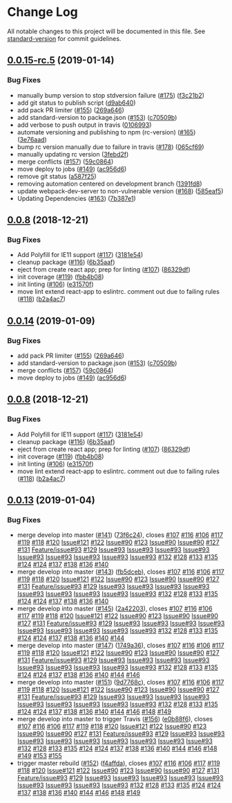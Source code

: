 # Change Log

All notable changes to this project will be documented in this file. See [standard-version](https://github.com/conventional-changelog/standard-version) for commit guidelines.

<a name="0.0.15-rc.5"></a>
## [0.0.15-rc.5](http://sap.github.io/fundamental-react/compare/v0.0.13...v0.0.15-rc.5) (2019-01-14)


### Bug Fixes

*  manually bump version to stop stdversion failure ([#175](http://sap.github.io/fundamental-react/issues/175)) ([f3c21b2](http://sap.github.io/fundamental-react/commit/f3c21b2))
* add git status to publish script ([d9ab640](http://sap.github.io/fundamental-react/commit/d9ab640))
* add pack PR limiter ([#155](http://sap.github.io/fundamental-react/issues/155)) ([269a646](http://sap.github.io/fundamental-react/commit/269a646))
* add standard-version to package.json ([#153](http://sap.github.io/fundamental-react/issues/153)) ([c70509b](http://sap.github.io/fundamental-react/commit/c70509b))
* add verbose to push output in travis ([0106993](http://sap.github.io/fundamental-react/commit/0106993))
* automate versioning and publishing to npm (rc-version) ([#165](http://sap.github.io/fundamental-react/issues/165)) ([3e76aad](http://sap.github.io/fundamental-react/commit/3e76aad))
* bump rc version manually due to failure in travis ([#178](http://sap.github.io/fundamental-react/issues/178)) ([065cf69](http://sap.github.io/fundamental-react/commit/065cf69))
* manually updating rc version ([3febd2f](http://sap.github.io/fundamental-react/commit/3febd2f))
* merge conflicts ([#157](http://sap.github.io/fundamental-react/issues/157)) ([59c0864](http://sap.github.io/fundamental-react/commit/59c0864))
* move deploy to jobs ([#149](http://sap.github.io/fundamental-react/issues/149)) ([ac956d6](http://sap.github.io/fundamental-react/commit/ac956d6))
* remove git status  ([a587f25](http://sap.github.io/fundamental-react/commit/a587f25))
* removing automation centered on development branch ([1391fd8](http://sap.github.io/fundamental-react/commit/1391fd8))
* update webpack-dev-server to non-vulnerable version ([#168](http://sap.github.io/fundamental-react/issues/168)) ([585eaf5](http://sap.github.io/fundamental-react/commit/585eaf5))
* Updating Dependencies ([#163](http://sap.github.io/fundamental-react/issues/163)) ([7b387e1](http://sap.github.io/fundamental-react/commit/7b387e1))



<a name="0.0.8"></a>
## [0.0.8](http://sap.github.io/fundamental-react/compare/v0.0.7...v0.0.8) (2018-12-21)


### Bug Fixes

* Add Polyfill for IE11 support ([#117](http://sap.github.io/fundamental-react/issues/117)) ([3181e54](http://sap.github.io/fundamental-react/commit/3181e54))
* cleanup package ([#116](http://sap.github.io/fundamental-react/issues/116)) ([6b35aaf](http://sap.github.io/fundamental-react/commit/6b35aaf))
* eject from create react app; prep for linting ([#107](http://sap.github.io/fundamental-react/issues/107)) ([86329df](http://sap.github.io/fundamental-react/commit/86329df))
* init coverage ([#119](http://sap.github.io/fundamental-react/issues/119)) ([fbb4b08](http://sap.github.io/fundamental-react/commit/fbb4b08))
* init linting ([#106](http://sap.github.io/fundamental-react/issues/106)) ([e31570f](http://sap.github.io/fundamental-react/commit/e31570f))
* move lint extend react-app to eslintrc. comment out due to failing rules ([#118](http://sap.github.io/fundamental-react/issues/118)) ([b2a4ac7](http://sap.github.io/fundamental-react/commit/b2a4ac7))



<a name="0.0.14"></a>
## [0.0.14](http://sap.github.io/fundamental-react/compare/v0.0.13...v0.0.14) (2019-01-09)


### Bug Fixes

* add pack PR limiter ([#155](http://sap.github.io/fundamental-react/issues/155)) ([269a646](http://sap.github.io/fundamental-react/commit/269a646))
* add standard-version to package.json ([#153](http://sap.github.io/fundamental-react/issues/153)) ([c70509b](http://sap.github.io/fundamental-react/commit/c70509b))
* merge conflicts ([#157](http://sap.github.io/fundamental-react/issues/157)) ([59c0864](http://sap.github.io/fundamental-react/commit/59c0864))
* move deploy to jobs ([#149](http://sap.github.io/fundamental-react/issues/149)) ([ac956d6](http://sap.github.io/fundamental-react/commit/ac956d6))



<a name="0.0.8"></a>
## [0.0.8](http://sap.github.io/fundamental-react/compare/v0.0.7...v0.0.8) (2018-12-21)


### Bug Fixes

* Add Polyfill for IE11 support ([#117](http://sap.github.io/fundamental-react/issues/117)) ([3181e54](http://sap.github.io/fundamental-react/commit/3181e54))
* cleanup package ([#116](http://sap.github.io/fundamental-react/issues/116)) ([6b35aaf](http://sap.github.io/fundamental-react/commit/6b35aaf))
* eject from create react app; prep for linting ([#107](http://sap.github.io/fundamental-react/issues/107)) ([86329df](http://sap.github.io/fundamental-react/commit/86329df))
* init coverage ([#119](http://sap.github.io/fundamental-react/issues/119)) ([fbb4b08](http://sap.github.io/fundamental-react/commit/fbb4b08))
* init linting ([#106](http://sap.github.io/fundamental-react/issues/106)) ([e31570f](http://sap.github.io/fundamental-react/commit/e31570f))
* move lint extend react-app to eslintrc. comment out due to failing rules ([#118](http://sap.github.io/fundamental-react/issues/118)) ([b2a4ac7](http://sap.github.io/fundamental-react/commit/b2a4ac7))



<a name="0.0.13"></a>
## [0.0.13](http://sap.github.io/fundamental-react/compare/v0.0.7...v0.0.13) (2019-01-04)


### Bug Fixes

* merge develop into master ([#141](http://sap.github.io/fundamental-react/issues/141)) ([73f6c24](http://sap.github.io/fundamental-react/commit/73f6c24)), closes [#107](http://sap.github.io/fundamental-react/issues/107) [#116](http://sap.github.io/fundamental-react/issues/116) [#106](http://sap.github.io/fundamental-react/issues/106) [#117](http://sap.github.io/fundamental-react/issues/117) [#119](http://sap.github.io/fundamental-react/issues/119) [#118](http://sap.github.io/fundamental-react/issues/118) [#120](http://sap.github.io/fundamental-react/issues/120) [Issue#121](http://sap.github.io/fundamental-react/issues/121) [#122](http://sap.github.io/fundamental-react/issues/122) [Issue#90](http://sap.github.io/fundamental-react/issues/90) [#123](http://sap.github.io/fundamental-react/issues/123) [Issue#90](http://sap.github.io/fundamental-react/issues/90) [Issue#90](http://sap.github.io/fundamental-react/issues/90) [#127](http://sap.github.io/fundamental-react/issues/127) [#131](http://sap.github.io/fundamental-react/issues/131) [Feature/issue#93](http://sap.github.io/fundamental-react/issues/93) [#129](http://sap.github.io/fundamental-react/issues/129) [Issue#93](http://sap.github.io/fundamental-react/issues/93) [Issue#93](http://sap.github.io/fundamental-react/issues/93) [Issue#93](http://sap.github.io/fundamental-react/issues/93) [Issue#93](http://sap.github.io/fundamental-react/issues/93) [Issue#93](http://sap.github.io/fundamental-react/issues/93) [Issue#93](http://sap.github.io/fundamental-react/issues/93) [Issue#93](http://sap.github.io/fundamental-react/issues/93) [Issue#93](http://sap.github.io/fundamental-react/issues/93) [Issue#93](http://sap.github.io/fundamental-react/issues/93) [#132](http://sap.github.io/fundamental-react/issues/132) [#128](http://sap.github.io/fundamental-react/issues/128) [#133](http://sap.github.io/fundamental-react/issues/133) [#135](http://sap.github.io/fundamental-react/issues/135) [#124](http://sap.github.io/fundamental-react/issues/124) [#124](http://sap.github.io/fundamental-react/issues/124) [#137](http://sap.github.io/fundamental-react/issues/137) [#138](http://sap.github.io/fundamental-react/issues/138) [#136](http://sap.github.io/fundamental-react/issues/136) [#140](http://sap.github.io/fundamental-react/issues/140)
* merge develop into master ([#143](http://sap.github.io/fundamental-react/issues/143)) ([fb5dceb](http://sap.github.io/fundamental-react/commit/fb5dceb)), closes [#107](http://sap.github.io/fundamental-react/issues/107) [#116](http://sap.github.io/fundamental-react/issues/116) [#106](http://sap.github.io/fundamental-react/issues/106) [#117](http://sap.github.io/fundamental-react/issues/117) [#119](http://sap.github.io/fundamental-react/issues/119) [#118](http://sap.github.io/fundamental-react/issues/118) [#120](http://sap.github.io/fundamental-react/issues/120) [Issue#121](http://sap.github.io/fundamental-react/issues/121) [#122](http://sap.github.io/fundamental-react/issues/122) [Issue#90](http://sap.github.io/fundamental-react/issues/90) [#123](http://sap.github.io/fundamental-react/issues/123) [Issue#90](http://sap.github.io/fundamental-react/issues/90) [Issue#90](http://sap.github.io/fundamental-react/issues/90) [#127](http://sap.github.io/fundamental-react/issues/127) [#131](http://sap.github.io/fundamental-react/issues/131) [Feature/issue#93](http://sap.github.io/fundamental-react/issues/93) [#129](http://sap.github.io/fundamental-react/issues/129) [Issue#93](http://sap.github.io/fundamental-react/issues/93) [Issue#93](http://sap.github.io/fundamental-react/issues/93) [Issue#93](http://sap.github.io/fundamental-react/issues/93) [Issue#93](http://sap.github.io/fundamental-react/issues/93) [Issue#93](http://sap.github.io/fundamental-react/issues/93) [Issue#93](http://sap.github.io/fundamental-react/issues/93) [Issue#93](http://sap.github.io/fundamental-react/issues/93) [Issue#93](http://sap.github.io/fundamental-react/issues/93) [Issue#93](http://sap.github.io/fundamental-react/issues/93) [#132](http://sap.github.io/fundamental-react/issues/132) [#128](http://sap.github.io/fundamental-react/issues/128) [#133](http://sap.github.io/fundamental-react/issues/133) [#135](http://sap.github.io/fundamental-react/issues/135) [#124](http://sap.github.io/fundamental-react/issues/124) [#124](http://sap.github.io/fundamental-react/issues/124) [#137](http://sap.github.io/fundamental-react/issues/137) [#138](http://sap.github.io/fundamental-react/issues/138) [#136](http://sap.github.io/fundamental-react/issues/136) [#140](http://sap.github.io/fundamental-react/issues/140)
* merge develop into master ([#145](http://sap.github.io/fundamental-react/issues/145)) ([2a42203](http://sap.github.io/fundamental-react/commit/2a42203)), closes [#107](http://sap.github.io/fundamental-react/issues/107) [#116](http://sap.github.io/fundamental-react/issues/116) [#106](http://sap.github.io/fundamental-react/issues/106) [#117](http://sap.github.io/fundamental-react/issues/117) [#119](http://sap.github.io/fundamental-react/issues/119) [#118](http://sap.github.io/fundamental-react/issues/118) [#120](http://sap.github.io/fundamental-react/issues/120) [Issue#121](http://sap.github.io/fundamental-react/issues/121) [#122](http://sap.github.io/fundamental-react/issues/122) [Issue#90](http://sap.github.io/fundamental-react/issues/90) [#123](http://sap.github.io/fundamental-react/issues/123) [Issue#90](http://sap.github.io/fundamental-react/issues/90) [Issue#90](http://sap.github.io/fundamental-react/issues/90) [#127](http://sap.github.io/fundamental-react/issues/127) [#131](http://sap.github.io/fundamental-react/issues/131) [Feature/issue#93](http://sap.github.io/fundamental-react/issues/93) [#129](http://sap.github.io/fundamental-react/issues/129) [Issue#93](http://sap.github.io/fundamental-react/issues/93) [Issue#93](http://sap.github.io/fundamental-react/issues/93) [Issue#93](http://sap.github.io/fundamental-react/issues/93) [Issue#93](http://sap.github.io/fundamental-react/issues/93) [Issue#93](http://sap.github.io/fundamental-react/issues/93) [Issue#93](http://sap.github.io/fundamental-react/issues/93) [Issue#93](http://sap.github.io/fundamental-react/issues/93) [Issue#93](http://sap.github.io/fundamental-react/issues/93) [Issue#93](http://sap.github.io/fundamental-react/issues/93) [#132](http://sap.github.io/fundamental-react/issues/132) [#128](http://sap.github.io/fundamental-react/issues/128) [#133](http://sap.github.io/fundamental-react/issues/133) [#135](http://sap.github.io/fundamental-react/issues/135) [#124](http://sap.github.io/fundamental-react/issues/124) [#124](http://sap.github.io/fundamental-react/issues/124) [#137](http://sap.github.io/fundamental-react/issues/137) [#138](http://sap.github.io/fundamental-react/issues/138) [#136](http://sap.github.io/fundamental-react/issues/136) [#140](http://sap.github.io/fundamental-react/issues/140) [#144](http://sap.github.io/fundamental-react/issues/144)
* merge develop into master ([#147](http://sap.github.io/fundamental-react/issues/147)) ([1749a36](http://sap.github.io/fundamental-react/commit/1749a36)), closes [#107](http://sap.github.io/fundamental-react/issues/107) [#116](http://sap.github.io/fundamental-react/issues/116) [#106](http://sap.github.io/fundamental-react/issues/106) [#117](http://sap.github.io/fundamental-react/issues/117) [#119](http://sap.github.io/fundamental-react/issues/119) [#118](http://sap.github.io/fundamental-react/issues/118) [#120](http://sap.github.io/fundamental-react/issues/120) [Issue#121](http://sap.github.io/fundamental-react/issues/121) [#122](http://sap.github.io/fundamental-react/issues/122) [Issue#90](http://sap.github.io/fundamental-react/issues/90) [#123](http://sap.github.io/fundamental-react/issues/123) [Issue#90](http://sap.github.io/fundamental-react/issues/90) [Issue#90](http://sap.github.io/fundamental-react/issues/90) [#127](http://sap.github.io/fundamental-react/issues/127) [#131](http://sap.github.io/fundamental-react/issues/131) [Feature/issue#93](http://sap.github.io/fundamental-react/issues/93) [#129](http://sap.github.io/fundamental-react/issues/129) [Issue#93](http://sap.github.io/fundamental-react/issues/93) [Issue#93](http://sap.github.io/fundamental-react/issues/93) [Issue#93](http://sap.github.io/fundamental-react/issues/93) [Issue#93](http://sap.github.io/fundamental-react/issues/93) [Issue#93](http://sap.github.io/fundamental-react/issues/93) [Issue#93](http://sap.github.io/fundamental-react/issues/93) [Issue#93](http://sap.github.io/fundamental-react/issues/93) [Issue#93](http://sap.github.io/fundamental-react/issues/93) [Issue#93](http://sap.github.io/fundamental-react/issues/93) [#132](http://sap.github.io/fundamental-react/issues/132) [#128](http://sap.github.io/fundamental-react/issues/128) [#133](http://sap.github.io/fundamental-react/issues/133) [#135](http://sap.github.io/fundamental-react/issues/135) [#124](http://sap.github.io/fundamental-react/issues/124) [#124](http://sap.github.io/fundamental-react/issues/124) [#137](http://sap.github.io/fundamental-react/issues/137) [#138](http://sap.github.io/fundamental-react/issues/138) [#136](http://sap.github.io/fundamental-react/issues/136) [#140](http://sap.github.io/fundamental-react/issues/140) [#144](http://sap.github.io/fundamental-react/issues/144) [#146](http://sap.github.io/fundamental-react/issues/146)
* merge develop into master ([#151](http://sap.github.io/fundamental-react/issues/151)) ([9d7768c](http://sap.github.io/fundamental-react/commit/9d7768c)), closes [#107](http://sap.github.io/fundamental-react/issues/107) [#116](http://sap.github.io/fundamental-react/issues/116) [#106](http://sap.github.io/fundamental-react/issues/106) [#117](http://sap.github.io/fundamental-react/issues/117) [#119](http://sap.github.io/fundamental-react/issues/119) [#118](http://sap.github.io/fundamental-react/issues/118) [#120](http://sap.github.io/fundamental-react/issues/120) [Issue#121](http://sap.github.io/fundamental-react/issues/121) [#122](http://sap.github.io/fundamental-react/issues/122) [Issue#90](http://sap.github.io/fundamental-react/issues/90) [#123](http://sap.github.io/fundamental-react/issues/123) [Issue#90](http://sap.github.io/fundamental-react/issues/90) [Issue#90](http://sap.github.io/fundamental-react/issues/90) [#127](http://sap.github.io/fundamental-react/issues/127) [#131](http://sap.github.io/fundamental-react/issues/131) [Feature/issue#93](http://sap.github.io/fundamental-react/issues/93) [#129](http://sap.github.io/fundamental-react/issues/129) [Issue#93](http://sap.github.io/fundamental-react/issues/93) [Issue#93](http://sap.github.io/fundamental-react/issues/93) [Issue#93](http://sap.github.io/fundamental-react/issues/93) [Issue#93](http://sap.github.io/fundamental-react/issues/93) [Issue#93](http://sap.github.io/fundamental-react/issues/93) [Issue#93](http://sap.github.io/fundamental-react/issues/93) [Issue#93](http://sap.github.io/fundamental-react/issues/93) [Issue#93](http://sap.github.io/fundamental-react/issues/93) [Issue#93](http://sap.github.io/fundamental-react/issues/93) [#132](http://sap.github.io/fundamental-react/issues/132) [#128](http://sap.github.io/fundamental-react/issues/128) [#133](http://sap.github.io/fundamental-react/issues/133) [#135](http://sap.github.io/fundamental-react/issues/135) [#124](http://sap.github.io/fundamental-react/issues/124) [#124](http://sap.github.io/fundamental-react/issues/124) [#137](http://sap.github.io/fundamental-react/issues/137) [#138](http://sap.github.io/fundamental-react/issues/138) [#136](http://sap.github.io/fundamental-react/issues/136) [#140](http://sap.github.io/fundamental-react/issues/140) [#144](http://sap.github.io/fundamental-react/issues/144) [#146](http://sap.github.io/fundamental-react/issues/146) [#148](http://sap.github.io/fundamental-react/issues/148) [#149](http://sap.github.io/fundamental-react/issues/149)
* merge develop into master to trigger Travis ([#156](http://sap.github.io/fundamental-react/issues/156)) ([e0b88f6](http://sap.github.io/fundamental-react/commit/e0b88f6)), closes [#107](http://sap.github.io/fundamental-react/issues/107) [#116](http://sap.github.io/fundamental-react/issues/116) [#106](http://sap.github.io/fundamental-react/issues/106) [#117](http://sap.github.io/fundamental-react/issues/117) [#119](http://sap.github.io/fundamental-react/issues/119) [#118](http://sap.github.io/fundamental-react/issues/118) [#120](http://sap.github.io/fundamental-react/issues/120) [Issue#121](http://sap.github.io/fundamental-react/issues/121) [#122](http://sap.github.io/fundamental-react/issues/122) [Issue#90](http://sap.github.io/fundamental-react/issues/90) [#123](http://sap.github.io/fundamental-react/issues/123) [Issue#90](http://sap.github.io/fundamental-react/issues/90) [Issue#90](http://sap.github.io/fundamental-react/issues/90) [#127](http://sap.github.io/fundamental-react/issues/127) [#131](http://sap.github.io/fundamental-react/issues/131) [Feature/issue#93](http://sap.github.io/fundamental-react/issues/93) [#129](http://sap.github.io/fundamental-react/issues/129) [Issue#93](http://sap.github.io/fundamental-react/issues/93) [Issue#93](http://sap.github.io/fundamental-react/issues/93) [Issue#93](http://sap.github.io/fundamental-react/issues/93) [Issue#93](http://sap.github.io/fundamental-react/issues/93) [Issue#93](http://sap.github.io/fundamental-react/issues/93) [Issue#93](http://sap.github.io/fundamental-react/issues/93) [Issue#93](http://sap.github.io/fundamental-react/issues/93) [Issue#93](http://sap.github.io/fundamental-react/issues/93) [Issue#93](http://sap.github.io/fundamental-react/issues/93) [#132](http://sap.github.io/fundamental-react/issues/132) [#128](http://sap.github.io/fundamental-react/issues/128) [#133](http://sap.github.io/fundamental-react/issues/133) [#135](http://sap.github.io/fundamental-react/issues/135) [#124](http://sap.github.io/fundamental-react/issues/124) [#124](http://sap.github.io/fundamental-react/issues/124) [#137](http://sap.github.io/fundamental-react/issues/137) [#138](http://sap.github.io/fundamental-react/issues/138) [#136](http://sap.github.io/fundamental-react/issues/136) [#140](http://sap.github.io/fundamental-react/issues/140) [#144](http://sap.github.io/fundamental-react/issues/144) [#146](http://sap.github.io/fundamental-react/issues/146) [#148](http://sap.github.io/fundamental-react/issues/148) [#149](http://sap.github.io/fundamental-react/issues/149) [#153](http://sap.github.io/fundamental-react/issues/153) [#155](http://sap.github.io/fundamental-react/issues/155)
* trigger master rebuild ([#152](http://sap.github.io/fundamental-react/issues/152)) ([f4affda](http://sap.github.io/fundamental-react/commit/f4affda)), closes [#107](http://sap.github.io/fundamental-react/issues/107) [#116](http://sap.github.io/fundamental-react/issues/116) [#106](http://sap.github.io/fundamental-react/issues/106) [#117](http://sap.github.io/fundamental-react/issues/117) [#119](http://sap.github.io/fundamental-react/issues/119) [#118](http://sap.github.io/fundamental-react/issues/118) [#120](http://sap.github.io/fundamental-react/issues/120) [Issue#121](http://sap.github.io/fundamental-react/issues/121) [#122](http://sap.github.io/fundamental-react/issues/122) [Issue#90](http://sap.github.io/fundamental-react/issues/90) [#123](http://sap.github.io/fundamental-react/issues/123) [Issue#90](http://sap.github.io/fundamental-react/issues/90) [Issue#90](http://sap.github.io/fundamental-react/issues/90) [#127](http://sap.github.io/fundamental-react/issues/127) [#131](http://sap.github.io/fundamental-react/issues/131) [Feature/issue#93](http://sap.github.io/fundamental-react/issues/93) [#129](http://sap.github.io/fundamental-react/issues/129) [Issue#93](http://sap.github.io/fundamental-react/issues/93) [Issue#93](http://sap.github.io/fundamental-react/issues/93) [Issue#93](http://sap.github.io/fundamental-react/issues/93) [Issue#93](http://sap.github.io/fundamental-react/issues/93) [Issue#93](http://sap.github.io/fundamental-react/issues/93) [Issue#93](http://sap.github.io/fundamental-react/issues/93) [Issue#93](http://sap.github.io/fundamental-react/issues/93) [Issue#93](http://sap.github.io/fundamental-react/issues/93) [Issue#93](http://sap.github.io/fundamental-react/issues/93) [#132](http://sap.github.io/fundamental-react/issues/132) [#128](http://sap.github.io/fundamental-react/issues/128) [#133](http://sap.github.io/fundamental-react/issues/133) [#135](http://sap.github.io/fundamental-react/issues/135) [#124](http://sap.github.io/fundamental-react/issues/124) [#124](http://sap.github.io/fundamental-react/issues/124) [#137](http://sap.github.io/fundamental-react/issues/137) [#138](http://sap.github.io/fundamental-react/issues/138) [#136](http://sap.github.io/fundamental-react/issues/136) [#140](http://sap.github.io/fundamental-react/issues/140) [#144](http://sap.github.io/fundamental-react/issues/144) [#146](http://sap.github.io/fundamental-react/issues/146) [#148](http://sap.github.io/fundamental-react/issues/148) [#149](http://sap.github.io/fundamental-react/issues/149)
